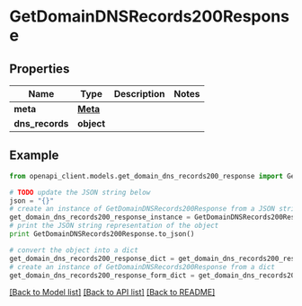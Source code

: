 # GetDomainDNSRecords200Response


## Properties
Name | Type | Description | Notes
------------ | ------------- | ------------- | -------------
**meta** | [**Meta**](Meta.md) |  | 
**dns_records** | **object** |  | 

## Example

```python
from openapi_client.models.get_domain_dns_records200_response import GetDomainDNSRecords200Response

# TODO update the JSON string below
json = "{}"
# create an instance of GetDomainDNSRecords200Response from a JSON string
get_domain_dns_records200_response_instance = GetDomainDNSRecords200Response.from_json(json)
# print the JSON string representation of the object
print GetDomainDNSRecords200Response.to_json()

# convert the object into a dict
get_domain_dns_records200_response_dict = get_domain_dns_records200_response_instance.to_dict()
# create an instance of GetDomainDNSRecords200Response from a dict
get_domain_dns_records200_response_form_dict = get_domain_dns_records200_response.from_dict(get_domain_dns_records200_response_dict)
```
[[Back to Model list]](../README.md#documentation-for-models) [[Back to API list]](../README.md#documentation-for-api-endpoints) [[Back to README]](../README.md)


